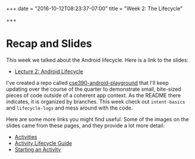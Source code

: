 +++
date = "2016-10-12T08:23:37-07:00"
title = "Week 2: The Lifecycle"

+++

# Recap and Slides

This week we talked about the Android lifecycle. Here is a link to the slides:

* [Lecture 2: Android Lifecycle](https://docs.google.com/presentation/d/1bKBzo0rbi8NsmZc15VpX6DXrIJ4zPMX71EBpYIR2k2o/edit#slide=id.g183ccd2a56_0_5)

I've created a repo called [cse390-android-playground](https://github.com/srsudar/cse390-android-playground)
that I'll keep updating over the course of the quarter to demonstrate small,
bite-sized pieces of code outside of a coherent app context. As the README
there indicates, it is organized by branches. This week check out
`intent-basics` and `lifecycle-logs` and mess around with the code.

Here are some more links you might find useful. Some of the images on the
slides came from these pages, and they provide a lot more detail:

* [Activities](https://developer.android.com/guide/components/activities.html)
* [Activity Lifecycle
    Guide](https://developer.android.com/training/basics/activity-lifecycle/index.html)
* [Starting an
    Activity](https://developer.android.com/training/basics/activity-lifecycle/starting.html)

